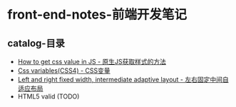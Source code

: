 # front-end-notes-前端开发笔记

## catalog-目录

* [How to get css value in JS - 原生JS获取样式的方法](./notes/how-to-get-css-value-in-JavaScript)
* [Css variables(CSS4) - CSS变量](./notes/css-variables)
* [Left and right fixed width, intermediate adaptive layout - 左右固定中间自适应布局](./notes/left-and-right-fixed-width-intermediate-adaptive-layout)
* HTML5 valid (TODO)